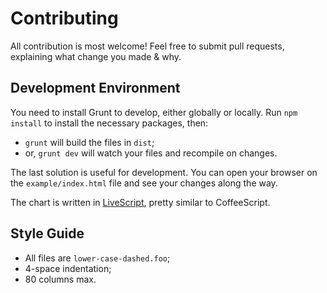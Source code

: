 # Contributing

All contribution is most welcome! Feel free to submit pull requests,
explaining what change you made & why.

## Development Environment

You need to install Grunt to develop, either globally or locally.
Run `npm install` to install the necessary packages, then:

  * `grunt` will build the files in `dist`;
  * or, `grunt dev` will watch your files and recompile on changes.

The last solution is useful for development. You can open your browser on
the `example/index.html` file and see your changes along the way.

The chart is written in [LiveScript](http://livescript.net/), pretty similar
to CoffeeScript.

## Style Guide

  * All files are `lower-case-dashed.foo`;
  * 4-space indentation;
  * 80 columns max.
